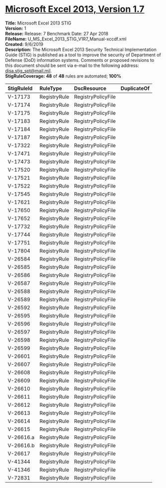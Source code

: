 # [Microsoft Excel 2013, Version 1.7](https://github.com/Microsoft/PowerStig/wiki/Office-Excel2013-1.7)

**Title:** Microsoft Excel 2013 STIG  
**Version:** 1  
**Release:** Release: 7 Benchmark Date: 27 Apr 2018  
**FileName:** U_MS_Excel_2013_STIG_V1R7_Manual-xccdf.xml  
**Created:** 9/6/2019  
**Description:** The Microsoft Excel 2013 Security Technical Implementation Guide (STIG) is published as a tool to improve the security of Department of Defense (DoD) information systems. Comments or proposed revisions to this document should be sent via e-mail to the following address: disa.stig_spt@mail.mil.  
**StigRuleCoverage:** **48** of **48** rules are automated; **100%**  

| StigRuleId | RuleType | DscResource | DuplicateOf |
| :---- | :---- | :---- | :---- |
| V-17173 | RegistryRule | RegistryPolicyFile |  |
| V-17174 | RegistryRule | RegistryPolicyFile |  |
| V-17175 | RegistryRule | RegistryPolicyFile |  |
| V-17183 | RegistryRule | RegistryPolicyFile |  |
| V-17184 | RegistryRule | RegistryPolicyFile |  |
| V-17187 | RegistryRule | RegistryPolicyFile |  |
| V-17322 | RegistryRule | RegistryPolicyFile |  |
| V-17471 | RegistryRule | RegistryPolicyFile |  |
| V-17473 | RegistryRule | RegistryPolicyFile |  |
| V-17520 | RegistryRule | RegistryPolicyFile |  |
| V-17521 | RegistryRule | RegistryPolicyFile |  |
| V-17522 | RegistryRule | RegistryPolicyFile |  |
| V-17545 | RegistryRule | RegistryPolicyFile |  |
| V-17621 | RegistryRule | RegistryPolicyFile |  |
| V-17650 | RegistryRule | RegistryPolicyFile |  |
| V-17652 | RegistryRule | RegistryPolicyFile |  |
| V-17732 | RegistryRule | RegistryPolicyFile |  |
| V-17744 | RegistryRule | RegistryPolicyFile |  |
| V-17751 | RegistryRule | RegistryPolicyFile |  |
| V-17804 | RegistryRule | RegistryPolicyFile |  |
| V-26584 | RegistryRule | RegistryPolicyFile |  |
| V-26585 | RegistryRule | RegistryPolicyFile |  |
| V-26586 | RegistryRule | RegistryPolicyFile |  |
| V-26587 | RegistryRule | RegistryPolicyFile |  |
| V-26588 | RegistryRule | RegistryPolicyFile |  |
| V-26589 | RegistryRule | RegistryPolicyFile |  |
| V-26592 | RegistryRule | RegistryPolicyFile |  |
| V-26595 | RegistryRule | RegistryPolicyFile |  |
| V-26596 | RegistryRule | RegistryPolicyFile |  |
| V-26597 | RegistryRule | RegistryPolicyFile |  |
| V-26598 | RegistryRule | RegistryPolicyFile |  |
| V-26599 | RegistryRule | RegistryPolicyFile |  |
| V-26601 | RegistryRule | RegistryPolicyFile |  |
| V-26607 | RegistryRule | RegistryPolicyFile |  |
| V-26608 | RegistryRule | RegistryPolicyFile |  |
| V-26609 | RegistryRule | RegistryPolicyFile |  |
| V-26610 | RegistryRule | RegistryPolicyFile |  |
| V-26611 | RegistryRule | RegistryPolicyFile |  |
| V-26612 | RegistryRule | RegistryPolicyFile |  |
| V-26613 | RegistryRule | RegistryPolicyFile |  |
| V-26614 | RegistryRule | RegistryPolicyFile |  |
| V-26615 | RegistryRule | RegistryPolicyFile |  |
| V-26616.a | RegistryRule | RegistryPolicyFile |  |
| V-26616.b | RegistryRule | RegistryPolicyFile |  |
| V-26617 | RegistryRule | RegistryPolicyFile |  |
| V-41344 | RegistryRule | RegistryPolicyFile |  |
| V-41346 | RegistryRule | RegistryPolicyFile |  |
| V-72831 | RegistryRule | RegistryPolicyFile |  |
